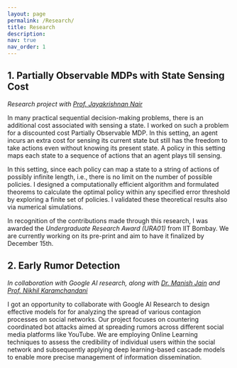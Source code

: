 ```yaml
---
layout: page
permalink: /Research/
title: Research
description: 
nav: true
nav_order: 1
---
```


## 1. Partially Observable MDPs with State Sensing Cost 
_Research project with [Prof. Jayakrishnan Nair ](https://www.ee.iitb.ac.in/~jayakrishnan.nair/)_    

In many practical sequential decision-making problems, there is an additional cost associated with sensing a state. I worked on such a problem for a discounted cost Partially Observable MDP. In this setting, an agent incurs an extra cost for sensing its current state but still has the freedom to take actions even without knowing its present state. A policy in this setting maps each state to a sequence of actions that an agent plays till sensing.  

In this setting, since each policy can map a state to a string of actions of possibly infinite length, i.e., there is no limit on the number of possible policies. I designed a computationally efficient algorithm and formulated theorems to calculate the optimal policy within any specified error threshold by exploring a finite set of policies. I validated these theoretical results also via numerical simulations.  

In recognition of the contributions made through this research, I was awarded the _Undergraduate Research Award (URA01)_ from IIT Bombay. We are currently working on its pre-print and aim to have it finalized by December 15th.

## 2. Early Rumor Detection 
_In collaboration with Google AI research, along with [Dr. Manish Jain](https://www.linkedin.com/in/manish-jain-kj2020/) and [Prof. Nikhil Karamchandani](https://sites.google.com/site/nikhilkaram/)_  


I got an opportunity to collaborate with Google AI Research to design effective models for for analyzing the spread of various contagion processes on social networks. Our project focuses on countering coordinated bot attacks aimed at spreading rumors across different social media platforms like YouTube.  We are employing Online Learning techniques to assess the credibility of individual users within the social network and subsequently applying deep learning-based cascade models to enable more precise  management of information dissemination.
